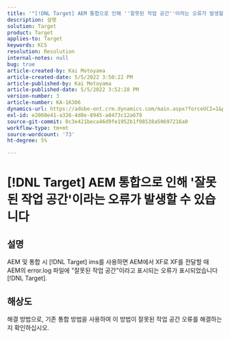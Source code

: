```yaml
---
title: '"[!DNL Target] AEM 통합으로 인해 ''잘못된 작업 공간''이라는 오류가 발생할 수 있습니다'
description: 설명
solution: Target
product: Target
applies-to: Target
keywords: KCS
resolution: Resolution
internal-notes: null
bug: true
article-created-by: Kai Motoyama
article-created-date: 5/5/2022 3:50:22 PM
article-published-by: Kai Motoyama
article-published-date: 5/5/2022 3:52:28 PM
version-number: 3
article-number: KA-16306
dynamics-url: https://adobe-ent.crm.dynamics.com/main.aspx?forceUCI=1&pagetype=entityrecord&etn=knowledgearticle&id=db773d0d-8bcc-ec11-a7b5-6045bd00d995
exl-id: e2060e41-a326-4d8e-8945-a8473c12a679
source-git-commit: 0c3e421beca46d9fe1952b1f98538a50697216a0
workflow-type: tm+mt
source-wordcount: '73'
ht-degree: 5%

---
```


# [!DNL Target] AEM 통합으로 인해 &#39;잘못된 작업 공간&#39;이라는 오류가 발생할 수 있습니다

## 설명


AEM 및 통합 시 [!DNL Target] ims를 사용하면 AEM에서 XF로 XF를 전달할 때 AEM의 error.log 파일에 &quot;잘못된 작업 공간&quot;이라고 표시되는 오류가 표시되었습니다 [!DNL Target].


## 해상도


해결 방법으로, 기존 통합 방법을 사용하여 이 방법이 잘못된 작업 공간 오류를 해결하는지 확인하십시오.

